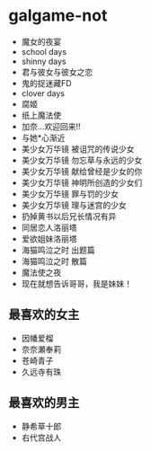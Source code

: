 # galgame-not

* 魔女的夜宴
* school days
* shinny days
* 君与彼女与彼女之恋
* 鬼的捉迷藏FD
* clover days
* 腐姬
* 纸上魔法使
* 加奈…欢迎回来!!
* 与她*心渐近
* 美少女万华镜 被诅咒的传说少女
* 美少女万华镜 勿忘草与永远的少女
* 美少女万华镜 献给曾经是少女的你
* 美少女万华镜 神明所创造的少女们
* 美少女万华镜 罪与罚的少女
* 美少女万华镜 理与迷宫的少女
* 扔掉黄书以后兄长情况有异
* 同居恋人洛丽塔
* 爱欲姐妹洛丽塔
* 海猫鸣泣之时 出题篇
* 海猫鸣泣之时 散篇
* 魔法使之夜
* 现在就想告诉哥哥，我是妹妹！

## 最喜欢的女主

* 因幡爱榴
* 奈奈瀬奉莉
* 苍崎青子
* 久远寺有珠

## 最喜欢的男主

* 静希草十郎
* 右代宫战人
